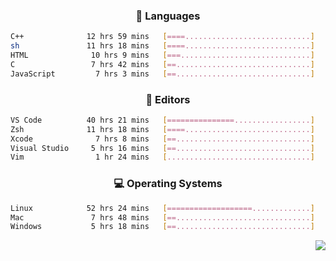 <!--
<p align="center">
  <img height="50" src="https://cdn.simpleicons.org/c/81c8be" title="clang" alt="clang">
  <img height="50" src="https://cdn.simpleicons.org/c++/81c8be" title="cpp" alt="cpp">
  <img height="50" src="https://cdn.simpleicons.org/arm/81c8be" title="arm" alt="arm">
  <img height="50" src="https://cdn.simpleicons.org/stmicroelectronics/81c8be" title="stmicroelectronics" alt="stmicroelectronics">
  <img height="50" src="https://cdn.simpleicons.org/raspberrypi/81c8be" title="raspberrypi" alt="raspberrypi">
  <img height="50" src="https://cdn.simpleicons.org/cmake/81c8be" title="cmake" alt="cmake">
  <img height="50" src="https://cdn.simpleicons.org/gnubash/81c8be" title="gnubash" alt="gnubash">
</p>
-->

<!--START_SECTION:wakatime_gen-->
<div align="center">

### :hammer: Languages

```sh
C++              12 hrs 59 mins   [====............................]    19.82%
sh               11 hrs 18 mins   [====............................]    17.25%
HTML              10 hrs 9 mins   [===.............................]    15.49%
C                 7 hrs 42 mins   [==..............................]    11.75%
JavaScript         7 hrs 3 mins   [==..............................]    10.77%
```

</div>

<div align="center">

### :floppy_disk: Editors

```sh
VS Code          40 hrs 21 mins   [===============.................]    61.59%
Zsh              11 hrs 18 mins   [====............................]    17.25%
Xcode              7 hrs 8 mins   [==..............................]    10.91%
Visual Studio     5 hrs 16 mins   [==..............................]     8.04%
Vim                1 hr 24 mins   [................................]     2.15%
```

</div>

<div align="center">

### :computer: Operating Systems

```sh
Linux            52 hrs 24 mins   [===================.............]    79.98%
Mac               7 hrs 48 mins   [==..............................]    11.92%
Windows           5 hrs 18 mins   [==..............................]     8.10%
```

</div>


<!--END_SECTION:wakatime_gen-->

<div align="right">

[![](https://komarev.com/ghpvc/?username=luswdev&color=283044&style=for-the-badge&label=visiters)](https://github.com/luswdev)

</div>
